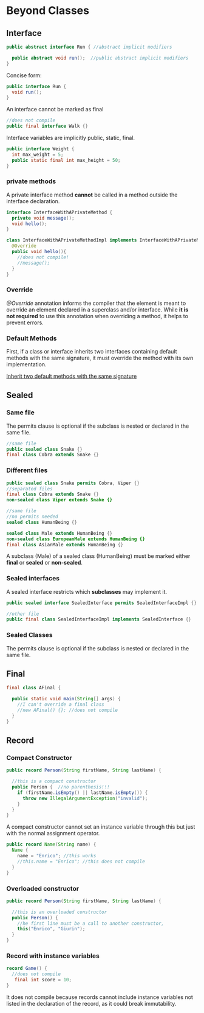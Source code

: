 # Beyond Classes

## Interface

```java
public abstract interface Run { //abstract implicit modifiers

  public abstract void run();  //public abstract implicit modifiers
}
```

Concise form:

```java
public interface Run {
  void run();
}
```
An interface cannot be marked as final
```java
//does not compile
public final interface Walk {}
```
Interface variables are implicitly public, static, final.

```java
public interface Weight {
  int max_weight = 5;
  public static final int max_height = 50;  
}  

```
### private methods
A private interface method **cannot** be called in a method outside the interface declaration.

```java
interface InterfaceWithAPrivateMethod {
  private void message();
  void hello();
}

class InterfaceWithAPrivateMethodImpl implements InterfaceWithAPrivateMethod {
  @Override
  public void hello(){
    //does not compile!
    //message();
  }
}
```

### Override
_@Override_ annotation informs the compiler that the element is meant to override an element declared
in a superclass and/or interface. While **it is not required** to use this annotation when overriding a method, it helps
to prevent errors.

### Default Methods
First, if a class or interface inherits two interfaces containing default methods with the same
signature, it must override the method with its own implementation.

[Inherit two default methods with the same signature](../src/main/java/org/enricogiurin/ocp17/book/ch7/interfaces/defaultmethods/InheritTwoDefaultMethods.java)

## Sealed
### Same file
The permits clause is optional if the subclass is nested or declared in the same file.

```java
//same file
public sealed class Snake {}
final class Cobra extends Snake {}
```
### Different files
```java
public sealed class Snake permits Cobra, Viper {}
//separated files
final class Cobra extends Snake {}
non-sealed class Viper extends Snake {}
```
```java
//same file
//no permits needed 
sealed class HumanBeing {}

sealed class Male extends HumanBeing {}
non-sealed class EuropeanMale extends HumanBeing {}
final class AsianMale extends HumanBeing {}
```
A subclass (Male) of a sealed class (HumanBeing) must be marked either **final** or **sealed** or **non-sealed**.

### Sealed interfaces

A sealed interface restricts which **subclasses** may implement it.
```java
public sealed interface SealedInterface permits SealedInterfaceImpl {}

//other file
public final class SealedInterfaceImpl implements SealedInterface {}

```

### Sealed Classes

The permits clause is optional if the subclass is nested or declared in the same file.

## Final
```java
final class AFinal {

  public static void main(String[] args) {
    //I can't override a final class
    //new AFinal() {}; //does not compile
  }
}
```
## Record
### Compact Constructor
```java
public record Person(String firstName, String lastName) {

  //this is a compact constructor
  public Person {  //no parenthesis!!!
    if (firstName.isEmpty() || lastName.isEmpty()) {
      throw new IllegalArgumentException("invalid");
    }
  }
}
```
A compact constructor cannot set an instance variable through this but just with the normal assignment operator.

```java
public record Name(String name) {
  Name {
    name = "Enrico"; //this works
    //this.name = "Enrico"; //this does not compile
  }
}
```

### Overloaded constructor
```java
public record Person(String firstName, String lastName) {

  //this is an overloaded constructor 
  public Person() {  
    //he first line must be a call to another constructor,
    this("Enrico", "Giurin");
  }
}
```
### Record with instance variables
```java
record Game() {
  //does not compile
   final int score = 10;
}

```
It does not compile because records cannot include instance variables not listed in the declaration of the record, 
as it could break immutability.
